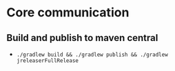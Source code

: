 # Core communication
## Build and publish to maven central
- `./gradlew build && ./gradlew publish && ./gradlew jreleaserFullRelease`